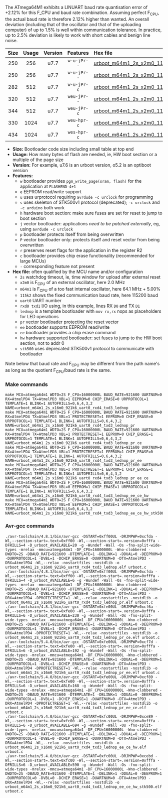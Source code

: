The ATmega64M1 exhibits a LINUART baud rate quantisation error of +2.12% for this F_CPU and baud rate combination. Assuming perfect F<sub>CPU</sub>, the actual baud rate is therefore 2.12% higher than wanted. An overall deviation (including that of the oscillator and that of the uploading computer) of up to 1.5% is well within communication tolerance. In practice, up to 2.5% deviation is likely to work with short cables and benign line noise.

|Size|Usage|Version|Features|Hex file|
|:-:|:-:|:-:|:-:|:--|
|250|256|u7.7|`w-u-jPr--`|[urboot_m64m1_2s_x2m0_115k2_uart0_rxd4_txd3_lednop.hex](https://raw.githubusercontent.com/stefanrueger/urboot.hex/main/u7.7/mcus/atmega64m1/watchdog_2_s/external_oscillator_x/%2B2m000000_hz/%2B115k2_baud/uart0_rxd4_txd3/lednop/urboot_m64m1_2s_x2m0_115k2_uart0_rxd4_txd3_lednop.hex)|
|250|256|u7.7|`w-u-jPr--`|[urboot_m64m1_2s_x2m0_115k2_uart0_rxd4_txd3_lednop_pr.hex](https://raw.githubusercontent.com/stefanrueger/urboot.hex/main/u7.7/mcus/atmega64m1/watchdog_2_s/external_oscillator_x/%2B2m000000_hz/%2B115k2_baud/uart0_rxd4_txd3/lednop/urboot_m64m1_2s_x2m0_115k2_uart0_rxd4_txd3_lednop_pr.hex)|
|282|512|u7.7|`w-u-jPr-c`|[urboot_m64m1_2s_x2m0_115k2_uart0_rxd4_txd3_lednop_pr_ce.hex](https://raw.githubusercontent.com/stefanrueger/urboot.hex/main/u7.7/mcus/atmega64m1/watchdog_2_s/external_oscillator_x/%2B2m000000_hz/%2B115k2_baud/uart0_rxd4_txd3/lednop/urboot_m64m1_2s_x2m0_115k2_uart0_rxd4_txd3_lednop_pr_ce.hex)|
|320|512|u7.7|`weu-jPr--`|[urboot_m64m1_2s_x2m0_115k2_uart0_rxd4_txd3_lednop_pr_ee.hex](https://raw.githubusercontent.com/stefanrueger/urboot.hex/main/u7.7/mcus/atmega64m1/watchdog_2_s/external_oscillator_x/%2B2m000000_hz/%2B115k2_baud/uart0_rxd4_txd3/lednop/urboot_m64m1_2s_x2m0_115k2_uart0_rxd4_txd3_lednop_pr_ee.hex)|
|344|512|u7.7|`weu-jPr-c`|[urboot_m64m1_2s_x2m0_115k2_uart0_rxd4_txd3_lednop_pr_ee_ce.hex](https://raw.githubusercontent.com/stefanrueger/urboot.hex/main/u7.7/mcus/atmega64m1/watchdog_2_s/external_oscillator_x/%2B2m000000_hz/%2B115k2_baud/uart0_rxd4_txd3/lednop/urboot_m64m1_2s_x2m0_115k2_uart0_rxd4_txd3_lednop_pr_ee_ce.hex)|
|330|1024|u7.7|`weu-hpr-c`|[urboot_m64m1_2s_x2m0_115k2_uart0_rxd4_txd3_lednop_ee_ce_hw.hex](https://raw.githubusercontent.com/stefanrueger/urboot.hex/main/u7.7/mcus/atmega64m1/watchdog_2_s/external_oscillator_x/%2B2m000000_hz/%2B115k2_baud/uart0_rxd4_txd3/lednop/urboot_m64m1_2s_x2m0_115k2_uart0_rxd4_txd3_lednop_ee_ce_hw.hex)|
|434|1024|u7.7|`wes-hpr-c`|[urboot_m64m1_2s_x2m0_115k2_uart0_rxd4_txd3_lednop_ee_ce_hw_stk500.hex](https://raw.githubusercontent.com/stefanrueger/urboot.hex/main/u7.7/mcus/atmega64m1/watchdog_2_s/external_oscillator_x/%2B2m000000_hz/%2B115k2_baud/uart0_rxd4_txd3/lednop/urboot_m64m1_2s_x2m0_115k2_uart0_rxd4_txd3_lednop_ee_ce_hw_stk500.hex)|

- **Size:** Bootloader code size including small table at top end
- **Usage:** How many bytes of flash are needed, ie, HW boot section or a multiple of the page size
- **Version:** For example, u7.6 is an urboot version, o5.2 is an optiboot version
- **Features:**
  + `w` bootloader provides `pgm_write_page(sram, flash)` for the application at `FLASHEND-4+1`
  + `e` EEPROM read/write support
  + `u` uses urprotocol requiring `avrdude -c urclock` for programming
  + `s` uses skeleton of STK500v1 protocol (deprecated); `-c urclock` and `-c arduino` both work
  + `h` hardware boot section: make sure fuses are set for reset to jump to boot section
  + `j` vector bootloader: applications *need to be patched externally*, eg, using `avrdude -c urclock`
  + `p` bootloader protects itself from being overwritten
  + `P` vector bootloader only: protects itself and reset vector from being overwritten
  + `r` preserves reset flags for the application in the register R2
  + `c` bootloader provides chip erase functionality (recommended for large MCUs)
  + `-` corresponding feature not present
- **Hex file:** often qualified by the MCU name and/or configuration
  + `2s` watchdog timeout, ie, time window for upload after external reset
  + `x2m0` is F<sub>CPU</sub> of an external oscillator, here 2.0 MHz
  + `m64m1` is F<sub>CPU</sub> of a too fast internal oscillator, here 64.1 MHz + 5.00%
  + `115k2` shows the fixed communication baud rate, here 115200 baud
  + `uart0` UART number
  + `rxd0 txd1` I/O using, in this example, lines RX `D0` and TX `D1`
  + `lednop` is a template bootloader with `mov rx,rx` nops as placeholders for LED operations
  + `pr` vector bootloader protecting the reset vector
  + `ee` bootloader supports EEPROM read/write
  + `ce` bootloader provides a chip erase command
  + `hw` hardware supported bootloader: set fuses to jump to the HW boot section, not to addr 0
  + `stk500` uses deprecated STK500v1 protocol to communicate with bootloader


Note below that baud rate and F<sub>CPU</sub> may be different from the path name's as long as the quotient F<sub>CPU</sub>/baud rate is the same.

### Make commands
```
make MCU=atmega64m1 WDTO=2S F_CPU=16000000L BAUD_RATE=921600 UARTNUM=0 RX=AtmelPD4 TX=AtmelPD3 VBL=1 EEPROM=0 CHIP_ERASE=0 URPROTOCOL=1 TEMPLATE=1 BLINK=1 AUTOFRILLS=0,6,4,3,2 NAME=urboot_m64m1_2s_x16m0_921k6_uart0_rxd4_txd3_lednop
make MCU=atmega64m1 WDTO=2S F_CPU=16000000L BAUD_RATE=921600 UARTNUM=0 RX=AtmelPD4 TX=AtmelPD3 VBL=1 PROTECTRESET=1 EEPROM=0 CHIP_ERASE=0 URPROTOCOL=1 TEMPLATE=1 BLINK=1 AUTOFRILLS=0,6,4,3,2 NAME=urboot_m64m1_2s_x16m0_921k6_uart0_rxd4_txd3_lednop_pr
make MCU=atmega64m1 WDTO=2S F_CPU=16000000L BAUD_RATE=921600 UARTNUM=0 RX=AtmelPD4 TX=AtmelPD3 VBL=1 PROTECTRESET=1 EEPROM=0 CHIP_ERASE=1 URPROTOCOL=1 TEMPLATE=1 BLINK=1 AUTOFRILLS=0,6,4,3,2 NAME=urboot_m64m1_2s_x16m0_921k6_uart0_rxd4_txd3_lednop_pr_ce
make MCU=atmega64m1 WDTO=2S F_CPU=16000000L BAUD_RATE=921600 UARTNUM=0 RX=AtmelPD4 TX=AtmelPD3 VBL=1 PROTECTRESET=1 EEPROM=1 CHIP_ERASE=0 URPROTOCOL=1 TEMPLATE=1 BLINK=1 AUTOFRILLS=0,6,4,3,2 NAME=urboot_m64m1_2s_x16m0_921k6_uart0_rxd4_txd3_lednop_pr_ee
make MCU=atmega64m1 WDTO=2S F_CPU=16000000L BAUD_RATE=921600 UARTNUM=0 RX=AtmelPD4 TX=AtmelPD3 VBL=1 PROTECTRESET=1 EEPROM=1 CHIP_ERASE=1 URPROTOCOL=1 TEMPLATE=1 BLINK=1 AUTOFRILLS=0,6,4,3,2 NAME=urboot_m64m1_2s_x16m0_921k6_uart0_rxd4_txd3_lednop_pr_ee_ce
make MCU=atmega64m1 WDTO=2S F_CPU=16000000L BAUD_RATE=921600 UARTNUM=0 RX=AtmelPD4 TX=AtmelPD3 VBL=0 EEPROM=1 CHIP_ERASE=1 URPROTOCOL=1 TEMPLATE=1 BLINK=1 AUTOFRILLS=0,6,4,3,2 NAME=urboot_m64m1_2s_x16m0_921k6_uart0_rxd4_txd3_lednop_ee_ce_hw
make MCU=atmega64m1 WDTO=2S F_CPU=16000000L BAUD_RATE=921600 UARTNUM=0 RX=AtmelPD4 TX=AtmelPD3 VBL=0 EEPROM=1 CHIP_ERASE=1 URPROTOCOL=0 TEMPLATE=1 BLINK=1 AUTOFRILLS=0,6,4,3,2 NAME=urboot_m64m1_2s_x16m0_921k6_uart0_rxd4_txd3_lednop_ee_ce_hw_stk500
```

### Avr-gcc commands
```
./avr-toolchain/4.8.1/bin/avr-gcc -DSTART=0xff00UL -DRJMPWP=0xcfda -Wl,--section-start=.text=0xff00 -Wl,--section-start=.version=0xfffa -DFRILLS=4 -D_urboot_AVAILABLE=20 -g -Wundef -Wall -Os -fno-split-wide-types -mrelax -mmcu=atmega64m1 -DF_CPU=16000000L -Wno-clobbered -DWDTO=2S -DBAUD_RATE=921600 -DTEMPLATE=1 -DBLINK=1 -DDUAL=0 -DEEPROM=0 -DURPROTOCOL=1 -DVBL=1 -DCHIP_ERASE=0 -DUARTNUM=0 -DTX=AtmelPD3 -DRX=AtmelPD4 -Wl,--relax -nostartfiles -nostdlib -o urboot_m64m1_2s_x16m0_921k6_uart0_rxd4_txd3_lednop.elf urboot.c
./avr-toolchain/4.8.1/bin/avr-gcc -DSTART=0xff00UL -DRJMPWP=0xcfda -Wl,--section-start=.text=0xff00 -Wl,--section-start=.version=0xfffa -DFRILLS=4 -D_urboot_AVAILABLE=6 -g -Wundef -Wall -Os -fno-split-wide-types -mrelax -mmcu=atmega64m1 -DF_CPU=16000000L -Wno-clobbered -DWDTO=2S -DBAUD_RATE=921600 -DTEMPLATE=1 -DBLINK=1 -DDUAL=0 -DEEPROM=0 -DURPROTOCOL=1 -DVBL=1 -DCHIP_ERASE=0 -DUARTNUM=0 -DTX=AtmelPD3 -DRX=AtmelPD4 -DPROTECTRESET=1 -Wl,--relax -nostartfiles -nostdlib -o urboot_m64m1_2s_x16m0_921k6_uart0_rxd4_txd3_lednop_pr.elf urboot.c
./avr-toolchain/4.8.1/bin/avr-gcc -DSTART=0xfe00UL -DRJMPWP=0xcf6a -Wl,--section-start=.text=0xfe00 -Wl,--section-start=.version=0xfffa -DFRILLS=6 -D_urboot_AVAILABLE=230 -g -Wundef -Wall -Os -fno-split-wide-types -mrelax -mmcu=atmega64m1 -DF_CPU=16000000L -Wno-clobbered -DWDTO=2S -DBAUD_RATE=921600 -DTEMPLATE=1 -DBLINK=1 -DDUAL=0 -DEEPROM=0 -DURPROTOCOL=1 -DVBL=1 -DCHIP_ERASE=1 -DUARTNUM=0 -DTX=AtmelPD3 -DRX=AtmelPD4 -DPROTECTRESET=1 -Wl,--relax -nostartfiles -nostdlib -o urboot_m64m1_2s_x16m0_921k6_uart0_rxd4_txd3_lednop_pr_ce.elf urboot.c
./avr-toolchain/5.4.0/bin/avr-gcc -DSTART=0xfe00UL -DRJMPWP=0xcf7d -Wl,--section-start=.text=0xfe00 -Wl,--section-start=.version=0xfffa -DFRILLS=6 -D_urboot_AVAILABLE=192 -g -Wundef -Wall -Os -fno-split-wide-types -mrelax -mmcu=atmega64m1 -DF_CPU=16000000L -Wno-clobbered -DWDTO=2S -DBAUD_RATE=921600 -DTEMPLATE=1 -DBLINK=1 -DDUAL=0 -DEEPROM=1 -DURPROTOCOL=1 -DVBL=1 -DCHIP_ERASE=0 -DUARTNUM=0 -DTX=AtmelPD3 -DRX=AtmelPD4 -DPROTECTRESET=1 -Wl,--relax -nostartfiles -nostdlib -o urboot_m64m1_2s_x16m0_921k6_uart0_rxd4_txd3_lednop_pr_ee.elf urboot.c
./avr-toolchain/5.4.0/bin/avr-gcc -DSTART=0xfe00UL -DRJMPWP=0xcf89 -Wl,--section-start=.text=0xfe00 -Wl,--section-start=.version=0xfffa -DFRILLS=6 -D_urboot_AVAILABLE=168 -g -Wundef -Wall -Os -fno-split-wide-types -mrelax -mmcu=atmega64m1 -DF_CPU=16000000L -Wno-clobbered -DWDTO=2S -DBAUD_RATE=921600 -DTEMPLATE=1 -DBLINK=1 -DDUAL=0 -DEEPROM=1 -DURPROTOCOL=1 -DVBL=1 -DCHIP_ERASE=1 -DUARTNUM=0 -DTX=AtmelPD3 -DRX=AtmelPD4 -DPROTECTRESET=1 -Wl,--relax -nostartfiles -nostdlib -o urboot_m64m1_2s_x16m0_921k6_uart0_rxd4_txd3_lednop_pr_ee_ce.elf urboot.c
./avr-toolchain/5.4.0/bin/avr-gcc -DSTART=0xfc00UL -DRJMPWP=0xce89 -Wl,--section-start=.text=0xfc00 -Wl,--section-start=.version=0xfffa -DFRILLS=6 -D_urboot_AVAILABLE=694 -g -Wundef -Wall -Os -fno-split-wide-types -mrelax -mmcu=atmega64m1 -DF_CPU=16000000L -Wno-clobbered -DWDTO=2S -DBAUD_RATE=921600 -DTEMPLATE=1 -DBLINK=1 -DDUAL=0 -DEEPROM=1 -DURPROTOCOL=1 -DVBL=0 -DCHIP_ERASE=1 -DUARTNUM=0 -DTX=AtmelPD3 -DRX=AtmelPD4 -Wl,--relax -nostartfiles -nostdlib -o urboot_m64m1_2s_x16m0_921k6_uart0_rxd4_txd3_lednop_ee_ce_hw.elf urboot.c
./avr-toolchain/5.4.0/bin/avr-gcc -DSTART=0xfc00UL -DRJMPWP=0xcebd -Wl,--section-start=.text=0xfc00 -Wl,--section-start=.version=0xfffa -DFRILLS=6 -D_urboot_AVAILABLE=590 -g -Wundef -Wall -Os -fno-split-wide-types -mrelax -mmcu=atmega64m1 -DF_CPU=16000000L -Wno-clobbered -DWDTO=2S -DBAUD_RATE=921600 -DTEMPLATE=1 -DBLINK=1 -DDUAL=0 -DEEPROM=1 -DURPROTOCOL=0 -DVBL=0 -DCHIP_ERASE=1 -DUARTNUM=0 -DTX=AtmelPD3 -DRX=AtmelPD4 -Wl,--relax -nostartfiles -nostdlib -o urboot_m64m1_2s_x16m0_921k6_uart0_rxd4_txd3_lednop_ee_ce_hw_stk500.elf urboot.c
```

